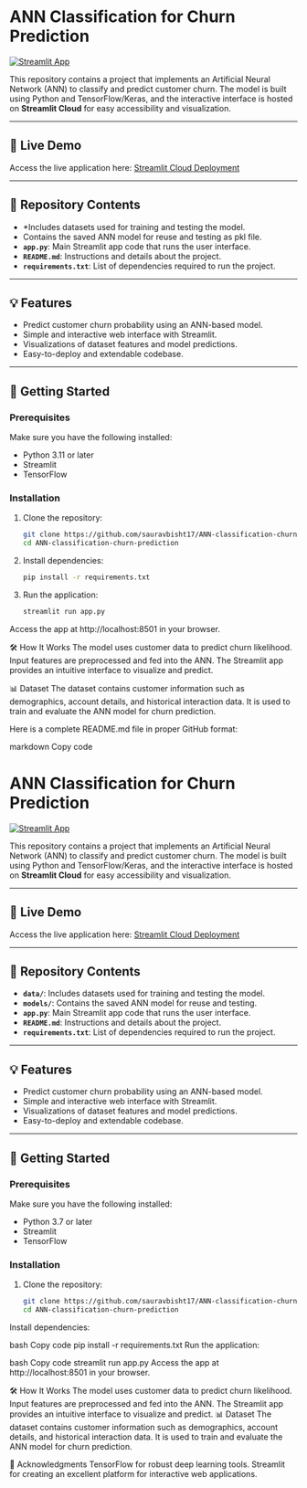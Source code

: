 # ANN Classification for Churn Prediction  

[![Streamlit App](https://static.streamlit.io/badges/streamlit_badge_black_white.svg)](https://github.com/sauravbisht17/ANN-classification-churn-prediction)  

This repository contains a project that implements an Artificial Neural Network (ANN) to classify and predict customer churn. The model is built using Python and TensorFlow/Keras, and the interactive interface is hosted on **Streamlit Cloud** for easy accessibility and visualization.  

---

## 🔗 Live Demo  

Access the live application here: [Streamlit Cloud Deployment](https://ann-classification-churn-prediction-cnpedhx4jztzaiyzufrznz.streamlit.app/)  

---

## 📁 Repository Contents  

- *Includes datasets used for training and testing the model.  
- Contains the saved ANN model for reuse and testing as pkl file.  
- **`app.py`**: Main Streamlit app code that runs the user interface.  
- **`README.md`**: Instructions and details about the project.  
- **`requirements.txt`**: List of dependencies required to run the project.  

---

## 💡 Features  

- Predict customer churn probability using an ANN-based model.  
- Simple and interactive web interface with Streamlit.  
- Visualizations of dataset features and model predictions.  
- Easy-to-deploy and extendable codebase.  

---

## 🚀 Getting Started  

### Prerequisites  

Make sure you have the following installed:  
- Python 3.11 or later  
- Streamlit  
- TensorFlow  

### Installation  

1. Clone the repository:  

   ```bash
   git clone https://github.com/sauravbisht17/ANN-classification-churn-prediction.git
   cd ANN-classification-churn-prediction

2. Install dependencies:
   ```bash
   pip install -r requirements.txt
3. Run the application:
   ```bash
   streamlit run app.py

Access the app at http://localhost:8501 in your browser.

🛠️ How It Works
The model uses customer data to predict churn likelihood.
Input features are preprocessed and fed into the ANN.
The Streamlit app provides an intuitive interface to visualize and predict.

📊 Dataset
The dataset contains customer information such as demographics, account details, and historical interaction data. It is used to train and evaluate the ANN model for churn prediction.


Here is a complete README.md file in proper GitHub format:

markdown
Copy code
# ANN Classification for Churn Prediction  

[![Streamlit App](https://static.streamlit.io/badges/streamlit_badge_black_white.svg)](https://github.com/sauravbisht17/ANN-classification-churn-prediction)  

This repository contains a project that implements an Artificial Neural Network (ANN) to classify and predict customer churn. The model is built using Python and TensorFlow/Keras, and the interactive interface is hosted on **Streamlit Cloud** for easy accessibility and visualization.  

---

## 🔗 Live Demo  

Access the live application here: [Streamlit Cloud Deployment](https://github.com/sauravbisht17/ANN-classification-churn-prediction)  

---

## 📁 Repository Contents  

- **`data/`**: Includes datasets used for training and testing the model.  
- **`models/`**: Contains the saved ANN model for reuse and testing.  
- **`app.py`**: Main Streamlit app code that runs the user interface.  
- **`README.md`**: Instructions and details about the project.  
- **`requirements.txt`**: List of dependencies required to run the project.  

---

## 💡 Features  

- Predict customer churn probability using an ANN-based model.  
- Simple and interactive web interface with Streamlit.  
- Visualizations of dataset features and model predictions.  
- Easy-to-deploy and extendable codebase.  

---

## 🚀 Getting Started  

### Prerequisites  

Make sure you have the following installed:  
- Python 3.7 or later  
- Streamlit  
- TensorFlow  

### Installation  

1. Clone the repository:  

   ```bash
   git clone https://github.com/sauravbisht17/ANN-classification-churn-prediction.git
   cd ANN-classification-churn-prediction
Install dependencies:

bash
Copy code
pip install -r requirements.txt
Run the application:

bash
Copy code
streamlit run app.py
Access the app at http://localhost:8501 in your browser.

🛠️ How It Works
The model uses customer data to predict churn likelihood.
Input features are preprocessed and fed into the ANN.
The Streamlit app provides an intuitive interface to visualize and predict.
📊 Dataset
The dataset contains customer information such as demographics, account details, and historical interaction data. It is used to train and evaluate the ANN model for churn prediction.

🙌 Acknowledgments
TensorFlow for robust deep learning tools.
Streamlit for creating an excellent platform for interactive web applications.



